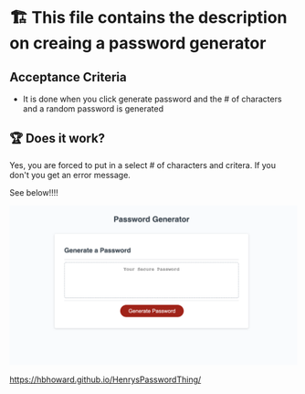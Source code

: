 # 🏗️ This file contains the description on creaing a password generator 


## Acceptance Criteria

* It is done when you click generate password and the # of characters and a random password is generated


## 🏆 Does it work?

Yes, you are forced to put in a select # of characters and critera. If you don't you get an error message.


See below!!!!

<img src="image.png"/>


https://hbhoward.github.io/HenrysPasswordThing/

